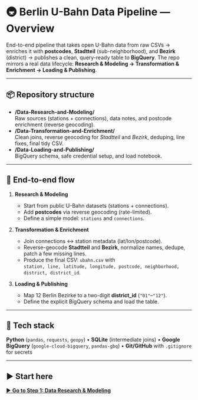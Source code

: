 # 🚇 Berlin U-Bahn Data Pipeline — Overview

End-to-end pipeline that takes open U-Bahn data from raw CSVs → enriches it with **postcodes**, **Stadtteil** (sub-neighborhood), and **Bezirk** (district) → publishes a clean, query-ready table to **BigQuery**. The repo mirrors a real data lifecycle: **Research & Modeling → Transformation & Enrichment → Loading & Publishing**.

---

## 📦 Repository structure

- **/Data-Research-and-Modeling/**  
  Raw sources (stations + connections), data notes, and postcode enrichment (reverse geocoding).
- **/Data-Transformation-and-Enrichment/**  
  Clean joins, reverse geocoding for *Stadtteil* and *Bezirk*, deduping, line fixes, final tidy CSV.
- **/Data-Loading-and-Publishing/**  
  BigQuery schema, safe credential setup, and load notebook.

---

## 🔁 End-to-end flow

1) **Research & Modeling**  
   - Start from public U-Bahn datasets (stations + connections).  
   - Add **postcodes** via reverse geocoding (rate-limited).  
   - Define a simple model: `stations` and `connections`.

2) **Transformation & Enrichment**  
   - Join connections ↔ station metadata (lat/lon/postcode).  
   - Reverse-geocode **Stadtteil** and **Bezirk**, normalize names, dedupe, patch a few missing lines.  
   - Produce the final CSV: `ubahn.csv` with  
     `station, line, latitude, longitude, postcode, neighborhood, district, district_id`.

3) **Loading & Publishing**  
   - Map 12 Berlin Bezirke to a two-digit **district_id** (`"01"`–`"12"`).  
   - Define the explicit BigQuery schema and load the table.

---

## 🧰 Tech stack

**Python** (`pandas`, `requests`, `geopy`) • **SQLite** (intermediate joins) • **Google BigQuery** (`google-cloud-bigquery`, `pandas-gbq`) • **Git/GitHub** with `.gitignore` for secrets

---

## ▶️ Start here

[▶️ **Go to Step 1: Data Research & Modeling**](./Data-Research-and-Modeling/README.md)
